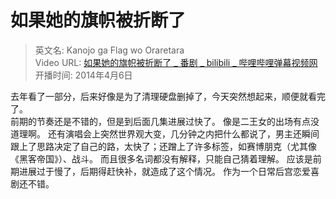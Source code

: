 # 如果她的旗帜被折断了

> 英文名: Kanojo ga Flag wo Oraretara  
> Video URL: [如果她的旗帜被折断了 _ 番剧 _ bilibili _ 哔哩哔哩弹幕视频网](https://www.bilibili.com/bangumi/media/md4201/)  
> 开播时间: 2014年4月6日

去年看了一部分，后来好像是为了清理硬盘删掉了，今天突然想起来，顺便就看完了。  
前期的节奏还是不错的，但是到后面几集进展过快了。
像是二王女的出场有点没道理啊。
还有演唱会上突然世界观大变，几分钟之内把什么都说了，男主还瞬间跟上了思路决定了自己的路，太快了；还蹭上了许多标签，如赛博朋克（尤其像《黑客帝国》）、战斗。
而且很多名词都没有解释，只能自己猜着理解。
应该是前期进展过于慢了，后期得赶快补，就造成了这个情况。
作为一个日常后宫恋爱喜剧还不错。